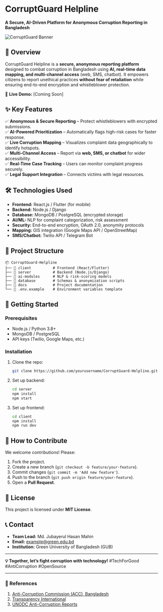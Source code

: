 # **CorruptGuard Helpline**  
**A Secure, AI-Driven Platform for Anonymous Corruption Reporting in Bangladesh**  

![CorruptGuard Banner](https://via.placeholder.com/800x200?text=CorruptGuard+Helpline+-+Fight+Corruption+with+Tech)  

## **📌 Overview**  
CorruptGuard Helpline is a **secure, anonymous reporting platform** designed to combat corruption in Bangladesh using **AI, real-time data mapping, and multi-channel access** (web, SMS, chatbot). It empowers citizens to report unethical practices **without fear of retaliation** while ensuring end-to-end encryption and whistleblower protection.  

🔗 **Live Demo:** [Coming Soon]  

## **✨ Key Features**  
✅ **Anonymous & Secure Reporting** – Protect whistleblowers with encrypted submissions.  
✅ **AI-Powered Prioritization** – Automatically flags high-risk cases for faster response.  
✅ **Live Corruption Mapping** – Visualizes complaint data geographically to identify hotspots.  
✅ **Multi-Channel Access** – Report via **web, SMS, or chatbot** for wider accessibility.  
✅ **Real-Time Case Tracking** – Users can monitor complaint progress securely.  
✅ **Legal Support Integration** – Connects victims with legal resources.  

## **🛠️ Technologies Used**  
- **Frontend:** React.js / Flutter (for mobile)  
- **Backend:** Node.js / Django  
- **Database:** MongoDB / PostgreSQL (encrypted storage)  
- **AI/ML:** NLP for complaint categorization, risk assessment  
- **Security:** End-to-end encryption, OAuth 2.0, anonymity protocols  
- **Mapping:** GIS integration (Google Maps API / OpenStreetMap)  
- **SMS/Chatbot:** Twilio API / Telegram Bot  

## **📂 Project Structure**  
```  
📦 CorruptGuard-Helpline  
├── 📂 client          # Frontend (React/Flutter)  
├── 📂 server          # Backend (Node.js/Django)  
├── 📂 ai-modules      # NLP & risk-scoring models  
├── 📂 database        # Schemas & anonymization scripts  
├── 📂 docs            # Project documentation  
└── 📜 .env.example    # Environment variables template  
```  

## **🚀 Getting Started**  
### **Prerequisites**  
- Node.js / Python 3.8+  
- MongoDB / PostgreSQL  
- API keys (Twilio, Google Maps, etc.)  

### **Installation**  
1. Clone the repo:  
   ```bash  
   git clone https://github.com/yourusername/CorruptGuard-Helpline.git  
   ```  
2. Set up backend:  
   ```bash  
   cd server  
   npm install  
   npm start  
   ```  
3. Set up frontend:  
   ```bash  
   cd client  
   npm install  
   npm run dev  
   ```  

## **🤝 How to Contribute**  
We welcome contributions! Please:  
1. Fork the project.  
2. Create a new branch (`git checkout -b feature/your-feature`).  
3. Commit changes (`git commit -m 'Add new feature'`).  
4. Push to the branch (`git push origin feature/your-feature`).  
5. Open a **Pull Request**.  

## **📜 License**  
This project is licensed under **MIT License**.  

## **📞 Contact**  
- **Team Lead:** Md. Jubayerul Hasan Mahin  
- **Email:** example@green.edu.bd  
- **Institution:** Green University of Bangladesh (GUB)  

---  
**💡 Together, let’s fight corruption with technology!** #TechForGood #AntiCorruption #OpenSource  

---  
### **🔗 References**  
1. [Anti-Corruption Commission (ACC), Bangladesh](https://acc.portal.gov.bd/)  
2. [Transparency International](https://knowledgehub.transparency.org/)  
3. [UNODC Anti-Corruption Reports](https://www.unodc.org/corruption/)  
